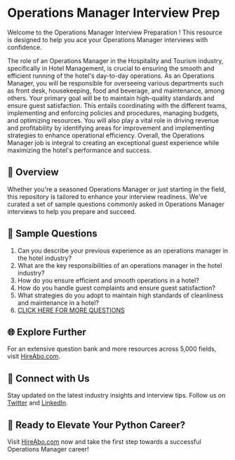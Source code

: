 # Operations Manager Interview Prep

Welcome to the Operations Manager Interview Preparation ! This resource is designed to help you ace your Operations Manager interviews with confidence.

The role of an Operations Manager in the Hospitality and Tourism industry, specifically in Hotel Management, is crucial to ensuring the smooth and efficient running of the hotel's day-to-day operations. As an Operations Manager, you will be responsible for overseeing various departments such as front desk, housekeeping, food and beverage, and maintenance, among others. Your primary goal will be to maintain high-quality standards and ensure guest satisfaction. This entails coordinating with the different teams, implementing and enforcing policies and procedures, managing budgets, and optimizing resources. You will also play a vital role in driving revenue and profitability by identifying areas for improvement and implementing strategies to enhance operational efficiency. Overall, the Operations Manager job is integral to creating an exceptional guest experience while maximizing the hotel's performance and success.

## 🚀 Overview

Whether you're a seasoned Operations Manager or just starting in the field, this repository is tailored to enhance your interview readiness. We've curated a set of sample questions commonly asked in Operations Manager interviews to help you prepare and succeed.

## 📝 Sample Questions

1. Can you describe your previous experience as an operations manager in the hotel industry?
2. What are the key responsibilities of an operations manager in the hotel industry?
3. How do you ensure efficient and smooth operations in a hotel?
4. How do you handle guest complaints and ensure guest satisfaction?
5. What strategies do you adopt to maintain high standards of cleanliness and maintenance in a hotel?
6. [CLICK HERE FOR MORE QUESTIONS](https://hireabo.com/job/11_0_13/Operations%20Manager)

## 🌐 Explore Further

For an extensive question bank and more resources across 5,000 fields, visit [HireAbo.com](https://www.hireabo.com).

## 📱 Connect with Us

Stay updated on the latest industry insights and interview tips. Follow us on [Twitter](https://twitter.com/hireabo) and [LinkedIn](https://www.linkedin.com/in/hire-abo-3609972a8/).

## 🚀 Ready to Elevate Your Python Career?

Visit [HireAbo.com](https://www.hireabo.com) now and take the first step towards a successful Operations Manager career!